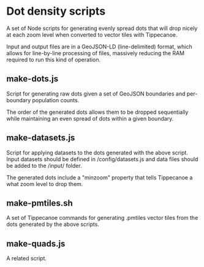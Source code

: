 # Dot density scripts
A set of Node scripts for generating evenly spread dots that will drop nicely at each zoom level when converted to vector tiles with Tippecanoe.

Input and output files are in a GeoJSON-LD (line-delimited) format, which allows for line-by-line processing of files, massively reducing the RAM required to run this kind of operation.

## make-dots.js
Script for generating raw dots given a set of GeoJSON boundaries and per-boundary population counts.

The order of the generated dots allows them to be dropped sequentially while maintaining an even spread of dots within a given boundary.

## make-datasets.js
Script for applying datasets to the dots generated with the above script. Input datasets should be defined in /config/datasets.js and data files should be added to the /input/ folder.

The generated dots include a "minzoom" property that tells Tippecanoe a what zoom level to drop them.

## make-pmtiles.sh
A set of Tippecanoe commands for generating .pmtiles vector tiles from the dots generated by the above scripts.

## make-quads.js
A related script.